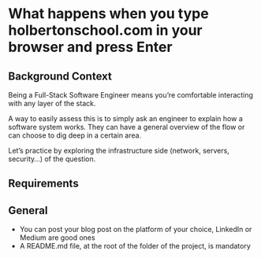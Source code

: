 # What happens when you type holbertonschool.com in your browser and press Enter

## Background Context
Being a Full-Stack Software Engineer means you’re comfortable interacting with any layer of the stack.

A way to easily assess this is to simply ask an engineer to explain how a software system works. They can have a general overview of the flow or can choose to dig deep in a certain area.

Let’s practice by exploring the infrastructure side (network, servers, security…) of the question.

## Requirements
## General
- You can post your blog post on the platform of your choice, LinkedIn or Medium are good ones
- A README.md file, at the root of the folder of the project, is mandatory
